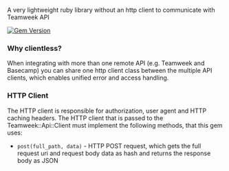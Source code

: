 A very lightweight ruby library without an http client to communicate with Teamweek API

[![Gem Version](https://badge.fury.io/rb/teamweek-ruby.svg)](http://badge.fury.io/rb/teamweek-ruby)


### Why clientless?

When integrating with more than one remote API (e.g. Teamweek and Basecamp) you
can share one http client class between the multiple API clients, which enables
unified error and access handling.

### HTTP Client

The HTTP client is responsible for authorization, user agent and HTTP caching headers.
The HTTP client that is passed to the Teamweek::Api::Client must implement the following methods, that this gem uses:
  * ```post(full_path, data)``` - HTTP POST request, which gets the full request uri and request body data as hash and returns the response body as JSON